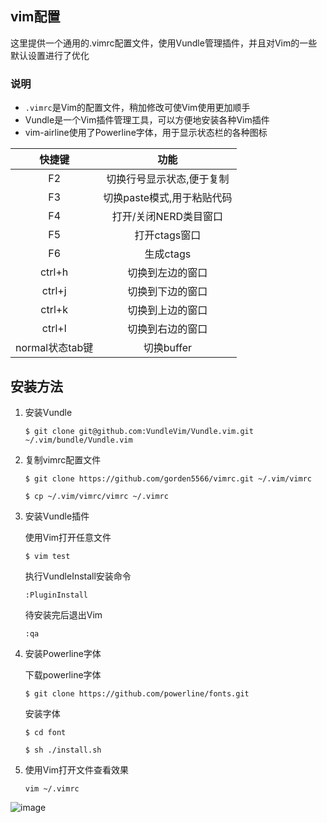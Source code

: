 ## vim配置

这里提供一个通用的.vimrc配置文件，使用Vundle管理插件，并且对Vim的一些默认设置进行了优化

### 说明
	
* `.vimrc`是Vim的配置文件，稍加修改可使Vim使用更加顺手
* Vundle是一个Vim插件管理工具，可以方便地安装各种Vim插件
* vim-airline使用了Powerline字体，用于显示状态栏的各种图标

|快捷键|功能|
|:----:|:--:|
|F2|切换行号显示状态,便于复制|
|F3|切换paste模式,用于粘贴代码|
|F4|打开/关闭NERD类目窗口|
|F5|打开ctags窗口|
|F6|生成ctags|
|ctrl+h|切换到左边的窗口|
|ctrl+j|切换到下边的窗口|
|ctrl+k|切换到上边的窗口|
|ctrl+l|切换到右边的窗口|
|normal状态tab键|切换buffer|

## 安装方法

1. 安装Vundle

	`$ git clone git@github.com:VundleVim/Vundle.vim.git ~/.vim/bundle/Vundle.vim`

2. 复制vimrc配置文件

	`$ git clone https://github.com/gorden5566/vimrc.git ~/.vim/vimrc`

	`$ cp ~/.vim/vimrc/vimrc ~/.vimrc`

3. 安装Vundle插件

	使用Vim打开任意文件

	`$ vim test`

	执行VundleInstall安装命令

	`:PluginInstall`

	待安装完后退出Vim

	`:qa`

4. 安装Powerline字体

	下载powerline字体

	`$ git clone https://github.com/powerline/fonts.git`

	安装字体

	`$ cd font`
	
	`$ sh ./install.sh`

5. 使用Vim打开文件查看效果

	`vim ~/.vimrc`

![image](https://github.com/gorden5566/vimrc/raw/master/screenshot/vimrc.png)
